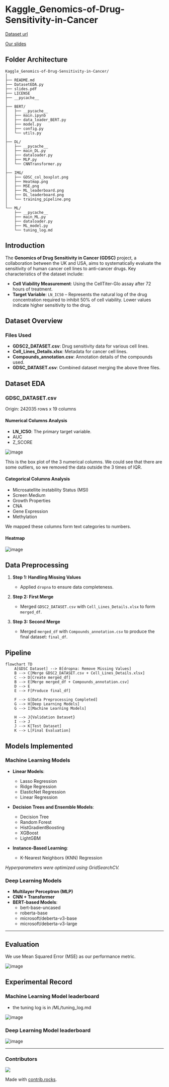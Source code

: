 # Kaggle_Genomics-of-Drug-Sensitivity-in-Cancer
[Dataset url](https://www.kaggle.com/datasets/samiraalipour/genomics-of-drug-sensitivity-in-cancer-gdsc/data)

[Our slides](https://github.com/andrew76214/Kaggle_Genomics-of-Drug-Sensitivity-in-Cancer/blob/main/slides.pdf)

## Folder Architecture
```
Kaggle_Genomics-of-Drug-Sensitivity-in-Cancer/
│
├── README.md
├── DatasetEDA.py
├── slides.pdf
├── LICENSE
├── __pycache__
│
├── BERT/
│   ├── __pycache__
│   ├── main.ipynb
│   ├── data_loader_BERT.py
│   ├── model.py
│   ├── config.py
│   └── utils.py
│
├── DL/
│   ├── __pycache__
│   ├── main_DL.py
│   ├── dataloader.py
│   ├── MLP.py
│   └── CNNTransformer.py
│
├── IMG/
│   ├── GDSC_col_boxplot.png
│   ├── Heatmap.png
│   ├── MSE.png
│   ├── ML_leaderboard.png
│   ├── DL_leaderboard.png
│   └── training_pipeline.png
│
└── ML/
    ├── __pycache__
    ├── main_ML.py
    ├── dataloader.py
    ├── ML_model.py
    └── tuning_log.md
```


## Introduction
The **Genomics of Drug Sensitivity in Cancer (GDSC)** project, a collaboration between the UK and USA, aims to systematically evaluate the sensitivity of human cancer cell lines to anti-cancer drugs. Key characteristics of the dataset include:  
- **Cell Viability Measurement**: Using the CellTiter-Glo assay after 72 hours of treatment.  
- **Target Variable**: `LN_IC50` – Represents the natural log of the drug concentration required to inhibit 50% of cell viability. Lower values indicate higher sensitivity to the drug.  

## Dataset Overview  

### Files Used  
- **GDSC2_DATASET.csv**: Drug sensitivity data for various cell lines.  
- **Cell_Lines_Details.xlsx**: Metadata for cancer cell lines.  
- **Compounds_annotation.csv**: Annotation details of the compounds used.  
- **GDSC_DATASET.csv**: Combined dataset merging the above three files.

## Dataset EDA
### GDSC_DATASET.csv
Origin: 242035 rows x 19 columns
#### Numerical Columns Analysis
* **LN_IC50**: The primary target variable.
* AUC
* Z_SCORE

![image](https://github.com/andrew76214/Kaggle_Genomics-of-Drug-Sensitivity-in-Cancer/blob/main/IMG/GDSC_col_boxplot.png)

This is the box plot of the 3 numerical columns. We could see that there are some outliers, so we removed the data outside the 3 times of IQR.
#### Categorical Columns Analysis
* Microsatellite instability Status (MSI)
* Screen Medium
* Growth Properties
* CNA
* Gene Expression
* Methylation

We mapped these columns form text categories to numbers.
#### Heatmap
![image](https://github.com/andrew76214/Kaggle_Genomics-of-Drug-Sensitivity-in-Cancer/blob/main/IMG/Heatmap.png)

## Data Preprocessing  

1. **Step 1: Handling Missing Values**  
   - Applied `dropna` to ensure data completeness.

2. **Step 2: First Merge**  
   - Merged `GDSC2_DATASET.csv` with `Cell_Lines_Details.xlsx` to form `merged_df`.

3. **Step 3: Second Merge**  
   - Merged `merged_df` with `Compounds_annotation.csv` to produce the final dataset: `final_df`.

## Pipeline

```mermaid
flowchart TD
    A[GDSC Dataset] --> B[dropna: Remove Missing Values]
    B --> C[Merge GDSC2_DATASET.csv + Cell_Lines_Details.xlsx]
    C --> D[Create merged_df]
    B --> E[Merge merged_df + Compounds_annotation.csv]
    D --> E
    E --> F[Produce final_df]
    
    F --> G[Data Preprocessing Completed]
    G --> H[Deep Learning Models]
    G --> I[Machine Learning Models]
    
    H --> J{Validation Dataset}
    I --> J
    J --> K[Test Dataset]
    K --> L[Final Evaluation]
```

## Models Implemented  

### Machine Learning Models  
- **Linear Models**:  
  - Lasso Regression  
  - Ridge Regression  
  - ElasticNet Regression  
  - Linear Regression  

- **Decision Trees and Ensemble Models**:  
  - Decision Tree  
  - Random Forest  
  - HistGradientBoosting  
  - XGBoost  
  - LightGBM  

- **Instance-Based Learning**:  
  - K-Nearest Neighbors (KNN) Regression  

*Hyperparameters were optimized using GridSearchCV.*

### Deep Learning Models  
- **Multilayer Perceptron (MLP)**  
- **CNN + Transformer**  
- **BERT-based Models**:  
    - bert-base-uncased
    - roberta-base
    - microsoft/deberta-v3-base
    - microsoft/deberta-v3-large

---

## Evaluation
We use Mean Squared Error (MSE) as our performance metric.


![image](https://github.com/andrew76214/Kaggle_Genomics-of-Drug-Sensitivity-in-Cancer/blob/main/IMG/MSE.png)


## Experimental Record
### Machine Learning Model leaderboard
- the tuning log is in /ML/tuning_log.md

![image](https://github.com/andrew76214/Kaggle_Genomics-of-Drug-Sensitivity-in-Cancer/blob/main/IMG/ML_leaderboard.png)

### Deep Learning Model leaderboard
![image](https://github.com/andrew76214/Kaggle_Genomics-of-Drug-Sensitivity-in-Cancer/blob/main/IMG/DL_leaderboard.png)

---
### Contributors

<a href="https://github.com/andrew76214/Kaggle_Genomics-of-Drug-Sensitivity-in-Cancer/graphs/contributors">
  <img src="https://contrib.rocks/image?repo=andrew76214/Kaggle_Genomics-of-Drug-Sensitivity-in-Cancer" />
</a>

Made with [contrib.rocks](https://contrib.rocks).

